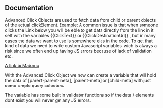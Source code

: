 ## Documentation

Advanced Click Objects are used to fetch data from child or parent objects of the actual clickElement. 
Example:
A common issue is that when someone clicks the Link below you will be eble to get data directly from the link <a> in it self with the variables {{ClickText}} or {{ClickDestinationUrl}} , but in many cases the data we want to use is somewhere eles in the code. To get that kind of data we need to write custom Javascript variables, wich is always a risk since we often end up having JS errors because of lack of validation etc. 
<p class="parent-parent" parent-parent-meta="the parent data">
    <p class="parent" parent-meta="the parent data">
        <a href="https://matomo.org"> 
            <span class="child" child-meta="the child data">A link to Matomo </span>
        </a>
    </p>
</p>

With the Advanced Click Object we now can create a variable that will hold the data of [parent-parent-meta],  [parent-meta] or [child-meta] with just some simple query selectors.

The variable has some built in validator functions so if the data / elements dont exist you will never get any JS errors.


